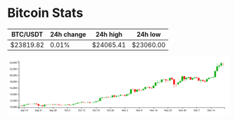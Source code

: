 # Bitcoin Stats

BTC/USDT|24h change|24h high|24h low|
|---|---|---|---|
|$23819.82|0.01%|$24065.41|$23060.00|

<img src="./chart.svg">
